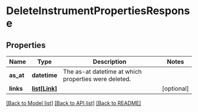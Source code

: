 # DeleteInstrumentPropertiesResponse

## Properties
Name | Type | Description | Notes
------------ | ------------- | ------------- | -------------
**as_at** | **datetime** | The as-at datetime at which properties were deleted. | 
**links** | [**list[Link]**](Link.md) |  | [optional] 

[[Back to Model list]](../README.md#documentation-for-models) [[Back to API list]](../README.md#documentation-for-api-endpoints) [[Back to README]](../README.md)


